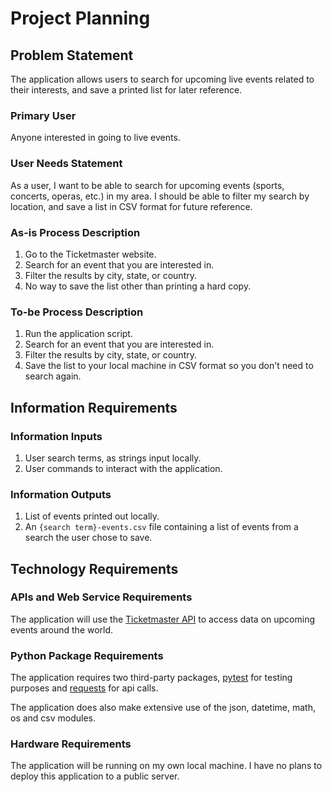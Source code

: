 # Project Planning

## Problem Statement

The application allows users to search for upcoming live events related to their interests, and save a printed list for later reference.

### Primary User

Anyone interested in going to live events.

### User Needs Statement

As a user, I want to be able to search for upcoming events (sports, concerts, operas, etc.) in my area. I should be able to filter my search by location, and save a list in CSV format for future reference.

### As-is Process Description

  1. Go to the Ticketmaster website.
  2. Search for an event that you are interested in.
  3. Filter the results by city, state, or country.
  4. No way to save the list other than printing a hard copy.
  
### To-be Process Description

  1. Run the application script.
  2. Search for an event that you are interested in.
  3. Filter the results by city, state, or country.
  4. Save the list to your local machine in CSV format so you don't need to search again.

## Information Requirements

### Information Inputs

  1. User search terms, as strings input locally.
  2. User commands to interact with the application.

### Information Outputs

  1. List of events printed out locally.
  2. An `{search term}-events.csv` file containing a list of events from a search the user chose to save.

## Technology Requirements

### APIs and Web Service Requirements

The application will use the [Ticketmaster API](https://developer.ticketmaster.com/) to access data on upcoming events around the world.

### Python Package Requirements

The application requires two third-party packages, [pytest](https://docs.pytest.org/en/latest/) for testing purposes and [requests](http://docs.python-requests.org/en/master/) for api calls.

The application does also make extensive use of the json, datetime, math, os and csv modules.

### Hardware Requirements

The application will be running on my own local machine. I have no plans to deploy this application to a public server.
